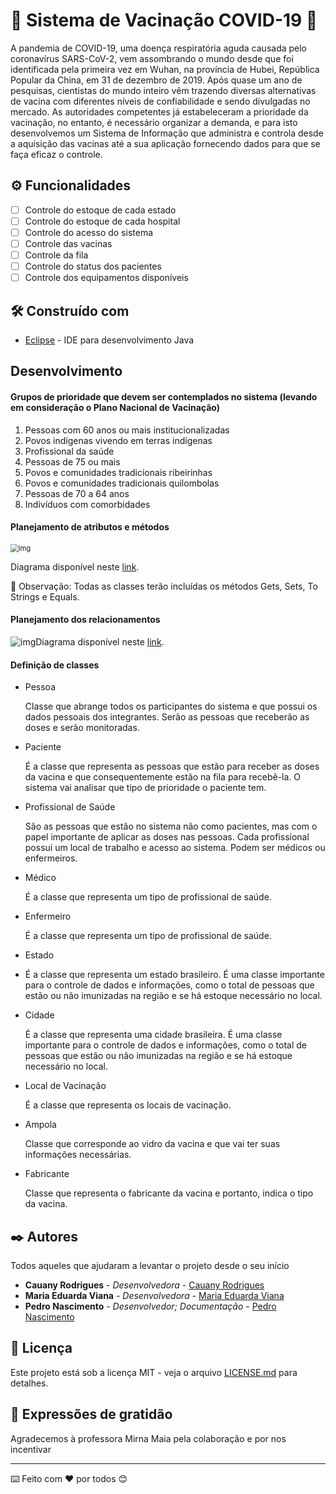 # :syringe: Sistema de Vacinação COVID-19 🦠

A pandemia de COVID-19, uma doença respiratória aguda causada pelo coronavírus SARS-CoV-2, vem assombrando o mundo desde que foi identificada pela primeira vez em Wuhan, na província de Hubei, República Popular da China, em 31 de dezembro de 2019. Após quase um ano de pesquisas, cientistas do mundo inteiro vêm trazendo diversas alternativas de vacina com diferentes níveis de confiabilidade e sendo divulgadas no mercado. As autoridades competentes já estabeleceram a prioridade da vacinação, no entanto, é necessário organizar a demanda, e para isto desenvolvemos um Sistema de Informação que administra e controla desde a aquisição das vacinas até a sua aplicação fornecendo dados para que se faça eficaz o controle.

## ⚙️ Funcionalidades

- [ ] Controle do estoque de cada estado
- [ ] Controle do estoque de cada hospital
- [ ] Controle do acesso do sistema
- [ ] Controle das vacinas
- [ ] Controle da fila
- [ ] Controle do status dos pacientes
- [ ] Controle dos equipamentos disponíveis

## 🛠️ Construído com

- [Eclipse](https://www.eclipse.org/) - IDE para desenvolvimento Java

## Desenvolvimento

#### Grupos de prioridade que devem ser contemplados no sistema (levando em consideração o Plano Nacional de Vacinação)

1. Pessoas com 60 anos ou mais institucionalizadas
2. Povos indígenas vivendo em terras indígenas
3. Profissional da saúde
4. Pessoas de 75 ou mais
5. Povos e comunidades tradicionais ribeirinhas
6. Povos e comunidades tradicionais quilombolas
7. Pessoas de 70 a 64 anos
8. Indivíduos com comorbidades

#### Planejamento de atributos e métodos

<img src="https://lh5.googleusercontent.com/oNWfDhV6pnXP5Lc-1xbOxOOItxFs3xqe-ElFOgZ1fQxkczp2BhBEGL4AtSYGogfgYSoQ27hVLxoIPChbuZbl6x3K0bxCsEXAgvIPqGgey1Ps6e7I1Sgo36SHFBHXYDvQHfoYGwDb" alt="img" style="zoom: 80%;" />

Diagrama disponível neste [link](https://online.visual-paradigm.com/share.jsp?id=313237383639362d32).

:mag_right: Observação: Todas as classes terão incluídas os métodos Gets, Sets, To Strings e Equals.

#### Planejamento dos relacionamentos

![img](https://lh4.googleusercontent.com/ScQ8JtHLDqvczYQKn7Q6BJFeMkywh7Qd9Sv0R_9_I9QFo-jkdd_lunNP0CjdgI5Dr46ffCVFz6VxX9wanLhPMh7IH1erOpwbFsP2zz_j107_STjN_OGRhsKCRJGB9AJTBb7uvOqE)Diagrama disponível neste [link](https://online.visual-paradigm.com/share.jsp?id=313237383639362d32).

#### Definição de classes

- Pessoa

  Classe que abrange todos os participantes do sistema e que possui os dados pessoais dos integrantes. Serão as pessoas que receberão as doses e serão monitoradas.

- Paciente

  É a classe que representa as pessoas que estão para receber as doses da vacina e que consequentemente estão na fila para recebê-la. O sistema vai analisar que tipo de prioridade o paciente tem.

- Profissional de Saúde

  São as pessoas que estão no sistema não como pacientes, mas com o papel importante de aplicar as doses nas pessoas. Cada profissional possui um local de trabalho e acesso ao sistema. Podem ser médicos ou enfermeiros.

- Médico

  É a classe que representa um tipo de profissional de saúde.

- Enfermeiro

  É a classe que representa um tipo de profissional de saúde.

- Estado
- É a classe que representa um estado brasileiro. É uma classe importante para o controle de dados e informações, como o total de pessoas que estão ou não imunizadas na região e se há estoque necessário no local.

- Cidade

  É a classe que representa uma cidade brasileira. É uma classe importante para o controle de dados e informações, como o total de pessoas que estão ou não imunizadas na região e se há estoque necessário no local.

- Local de Vacinação

  É a classe que representa os locais de vacinação.

- Ampola

  Classe que corresponde ao vidro da vacina e que vai ter suas informações necessárias.

- Fabricante

  Classe que representa o fabricante da vacina e portanto, indica o tipo da vacina.

## ✒️ Autores

Todos aqueles que ajudaram a levantar o projeto desde o seu início

- **Cauany Rodrigues** - *Desenvolvedora* - [Cauany Rodrigues](https://github.com/CauanyRodrigues01)
- **Maria Eduarda Viana** - *Desenvolvedora* - [Maria Eduarda Viana]()
- **Pedro Nascimento** - *Desenvolvedor; Documentação* - [Pedro Nascimento](https://github.com/m1thrandirr)

## 📄 Licença

Este projeto está sob a licença MIT - veja o arquivo [LICENSE.md](https://github.com/CauanyRodrigues01/Sistema-de-vacinacao-COVID-19/blob/main/LICENSE) para detalhes.

## 🎁 Expressões de gratidão

Agradecemos à professora Mirna Maia pela colaboração e por nos incentivar

------

⌨️  Feito com ❤️ por todos 😊



